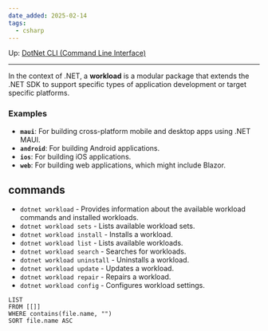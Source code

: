 ```yaml
---
date_added: 2025-02-14
tags:
  - csharp
---
```

Up: [DotNet CLI (Command Line Interface)](DotNet%20CLI%20(Command%20Line%20Interface).md)
___
 In the context of .NET, a **workload** is a modular package that extends the .NET SDK to support specific types of application development or target specific platforms.
### Examples
- **`maui`**: For building cross-platform mobile and desktop apps using .NET MAUI.
- **`android`**: For building Android applications.
- **`ios`**: For building iOS applications.
- **`web`**: For building web applications, which might include Blazor.
## commands
- `dotnet workload` - Provides information about the available workload commands and installed workloads.
- `dotnet workload sets` - Lists available workload sets.
- `dotnet workload install` - Installs a workload.
- `dotnet workload list` - Lists available workloads.
- `dotnet workload search` - Searches for workloads.
- `dotnet workload uninstall` - Uninstalls a workload.
- `dotnet workload update` - Updates a workload.
- `dotnet workload repair` - Repairs a workload.
- `dotnet workload config` - Configures workload settings.
```dataview
LIST
FROM [[]]
WHERE contains(file.name, "")
SORT file.name ASC
```
